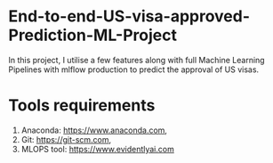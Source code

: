# End-to-end-US-visa-approved-Prediction-ML-Project

In this project, I utilise a few features along with full Machine Learning Pipelines with mlflow production to predict the approval of US visas.

# Tools requirements

1. Anaconda: https://www.anaconda.com,
2. Git: https://git-scm.com,
3. MLOPS tool: https://www.evidentlyai.com

